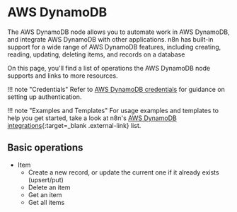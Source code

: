 # AWS DynamoDB

The AWS DynamoDB node allows you to automate work in AWS DynamoDB, and integrate AWS DynamoDB with other applications. n8n has built-in support for a wide range of AWS DynamoDB features, including creating, reading, updating, deleting items, and records on a database

On this page, you'll find a list of operations the AWS DynamoDB node supports and links to more resources.

!!! note "Credentials"
    Refer to [AWS DynamoDB credentials](/integrations/builtin/credentials/aws/) for guidance on setting up authentication. 

!!! note "Examples and Templates"
    For usage examples and templates to help you get started, take a look at n8n's [AWS DynamoDB integrations](https://n8n.io/integrations/aws-dynamodb/){:target=_blank .external-link} list.




## Basic operations

* Item
  * Create a new record, or update the current one if it already exists (upsert/put)
  * Delete an item
  * Get an item
  * Get all items
